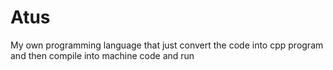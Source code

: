 # Atus
My own programming language that just convert the code into cpp program and then compile into machine code and run
